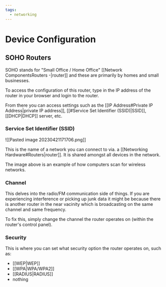 ```yaml
---
tags:
  - networking
---
```


# Device Configuration

## SOHO Routers

SOHO stands for "Small Office / Home Office" [[Network ComponentsRouters
  -|router]] and these are primarily by homes and small businesses.

To access the configuration of this router, type in the IP address of the router in your browser and login to the router.

From there you can access settings such as the [[IP Address#Private IP Address|private IP address]], [[#Service Set Identifier (SSID)|SSID]], [[DHCP|DHCP]] server, etc.

### Service Set Identifier (SSID)

![[Pasted image 20230421171706.png]]

This is the name of a network you can connect to via. a [[Networking Hardware#Routers|router]].
It is shared amongst all devices in the network.

The image above is an example of how computers scan for wireless networks.

### Channel

This delves into the radio/FM communication side of things. If you are experiencing interference or picking up junk data it might be because there is another router in the near vacinity which is broadcasting on the same channel and same frequency.

To fix this, simply change the channel the router operates on (within the router's control panel).

### Security

This is where you can set what security option the router operates on, such as:

- [[WEP|WEP]]
- [[WPA|WPA/WPA2]]
- [[RADIUS|RADIUS]]
- nothing
